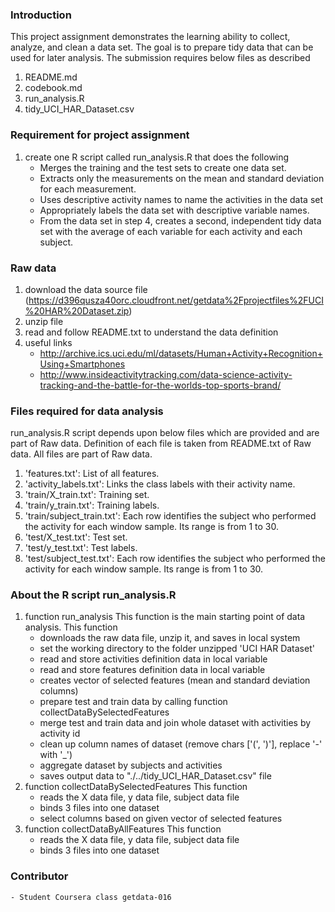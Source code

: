 ### Introduction

This project assignment demonstrates the learning ability to collect, analyze, and clean a data set. The goal is to prepare tidy data that can be used for later analysis. The submission requires below files as described 
1. README.md
2. codebook.md
3. run_analysis.R
4. tidy_UCI_HAR_Dataset.csv

### Requirement for project assignment
1. create one R script called run_analysis.R that does the following
	- Merges the training and the test sets to create one data set.
	- Extracts only the measurements on the mean and standard deviation for each measurement. 
	- Uses descriptive activity names to name the activities in the data set
	- Appropriately labels the data set with descriptive variable names. 
	- From the data set in step 4, creates a second, independent tidy data set with the average of each variable for each activity and each subject.

### Raw data
1. download the data source file (https://d396qusza40orc.cloudfront.net/getdata%2Fprojectfiles%2FUCI%20HAR%20Dataset.zip)
2. unzip file
3. read and follow README.txt to understand the data definition
4. useful links
	- http://archive.ics.uci.edu/ml/datasets/Human+Activity+Recognition+Using+Smartphones 
	- http://www.insideactivitytracking.com/data-science-activity-tracking-and-the-battle-for-the-worlds-top-sports-brand/

### Files required for data analysis 
run_analysis.R script depends upon below files which are provided and are part of Raw data. Definition of each file is taken from README.txt of Raw data. All files are part of Raw data.
1. 'features.txt': List of all features.
2. 'activity_labels.txt': Links the class labels with their activity name.
3. 'train/X_train.txt': Training set.
4. 'train/y_train.txt': Training labels.
5. 'train/subject_train.txt': Each row identifies the subject who performed the activity for each window sample. Its range is from 1 to 30.
6. 'test/X_test.txt': Test set.
7. 'test/y_test.txt': Test labels.
8. 'test/subject_test.txt': Each row identifies the subject who performed the activity for each window sample. Its range is from 1 to 30.
			
### About the R script run_analysis.R
1. function run_analysis
This function is the main starting point of data analysis. This function 
	- downloads the raw data file, unzip it, and saves in local system
	- set the working directory to the folder unzipped 'UCI HAR Dataset'
	- read and store activities definition data in local variable
	- read and store features definition data in local variable
	- creates vector of selected features (mean and standard deviation columns)
	- prepare test and train data by calling function collectDataBySelectedFeatures
	- merge test and train data and join whole dataset with activities by activity id
	- clean up column names of dataset (remove chars ['(', ')'], replace '-' with '_')
	- aggregate dataset by subjects and activities
	- saves output data to "./../tidy_UCI_HAR_Dataset.csv" file
2. function collectDataBySelectedFeatures
This function 
	- reads the X data file, y data file, subject data file
	- binds 3 files into one dataset
	- select columns based on given vector of selected features 
3. function collectDataByAllFeatures
This function 
	- reads the X data file, y data file, subject data file
	- binds 3 files into one dataset

### Contributor
	- Student Coursera class getdata-016
